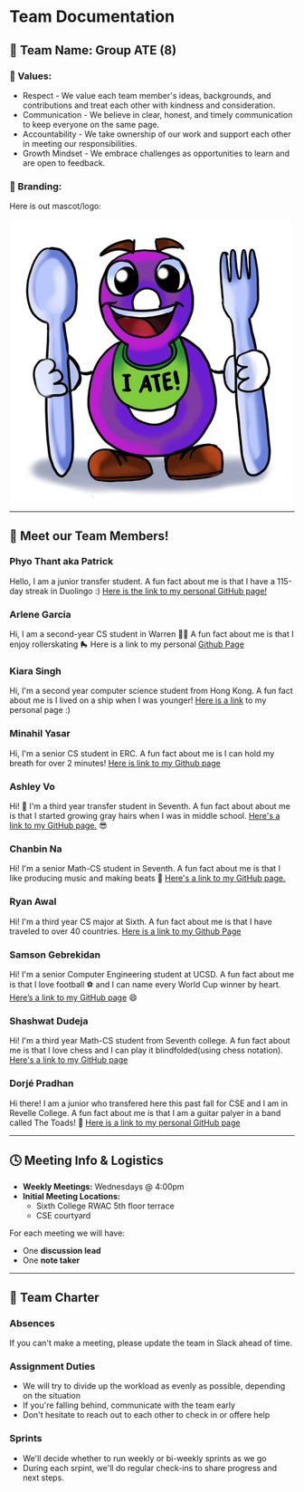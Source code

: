 # Team Documentation


## 🎱 Team Name: Group ATE (8) 

### 🌟 Values:
- Respect - We value each team member's ideas, backgrounds, and contributions and treat each other with kindness and consideration.
- Communication - We believe in clear, honest, and timely communication to keep everyone on the same page.
- Accountability - We take ownership of our work and support each other in meeting our responsibilities.
- Growth Mindset - We embrace challenges as opportunities to learn and are open to feedback.

### 🎨 Branding:

Here is out mascot/logo:

<img src="./branding/team-mascot.png" alt="mascot image" width="500"/>

---

## 👥 Meet our Team Members!

### Phyo Thant aka Patrick
Hello, I am a junior transfer student. A fun fact about me is that I have a 115-day streak in Duolingo :) [Here is the link to my personal GitHub page!](https://phyoth.github.io/CSE-110-lab1/)


### Arlene Garcia
Hi, I am a second-year CS student in Warren 🤟🏽 A fun fact about me is that I enjoy rollerskating 🛼
Here is a link to my personal [Github Page](https://arlenecse.github.io/arlene-github-user-page/)

###  Kiara Singh
Hi, I'm a second year computer science student from Hong Kong. A fun fact about me is I lived on a ship when I was younger! [Here is a link](https://kiarasinghh.github.io/CSE110-Lab1/) to my personal page :)

### Minahil Yasar
Hi, I'm a senior CS student in ERC. A fun fact about me is I can hold my breath for over 2 minutes! [Here is link to my Github page](https://minahilyasar.github.io/cse110/) 

### Ashley Vo
Hi! 👋 I'm a third year transfer student in Seventh. A fun fact about about me is that I started growing gray hairs when I was in middle school. [Here's a link to my GitHub page.](https://avo-ucsd.github.io/avo-page/) 😎

### Chanbin Na
Hi! I'm a senior Math-CS student in Seventh. A fun fact about me is that I like producing music and making beats 🎹 [Here's a link to my GitHub page.](https://chanbinna.github.io/Github-User-Page/)

### Ryan Awal
Hi! I'm a third year CS major at Sixth. A fun fact about me is that I have traveled to over 40 countries. [Here is a link to my Github Page](https://ryanawal12.github.io/Lab1CSE110/)

### Samson Gebrekidan  
Hi! I'm a senior Computer Engineering student at UCSD. A fun fact about me is that I love football ⚽ and I can name every World Cup winner by heart. [Here’s a link to my GitHub page](https://samat4e.github.io/) 😄

### Shashwat Dudeja
Hi! I'm a third year Math-CS student from Seventh college. A fun fact about me is that I love chess and I can play it blindfolded(using chess notation). [Here's a link to my GitHub page](https://github.com/shash31/CSE110Lab1)

### Dorjé Pradhan
Hi there! I am a junior who transfered here this past fall for CSE and I am in Revelle College. A fun fact about me is that I am a guitar palyer in a band called The Toads! 🎸
[Here is a link to my personal GitHub page](https://doorjay.github.io/Pages-Project/)

---

## 🕓 Meeting Info & Logistics
- **Weekly Meetings:** Wednesdays @ 4:00pm
- **Initial Meeting Locations:**
    - Sixth College RWAC 5th floor terrace 
    - CSE courtyard 

For each meeting we will have:
- One **discussion lead**
- One **note taker**

---
## 💼 Team Charter
### Absences
If you can't make a meeting, please update the team in Slack ahead of time.

### Assignment Duties
- We will try to divide up the workload as evenly as possible, depending on the situation
- If you're falling behind, communicate with the team early
- Don't hesitate to reach out to each other to check in or offere help
  
### Sprints
- We'll decide whether to run weekly or bi-weekly sprints as we go
- During each srpint, we'll do regular check-ins to share progress and next steps. 
